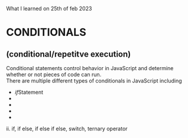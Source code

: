 What I learned on 25th of feb 2023

# CONDITIONALS 
## (conditional/repetitve execution)
<p>Conditional statements control behavior in JavaScript and determine whether or not pieces of code can run. <br>
There are multiple different types of conditionals in JavaScript including
</p>
<ul>
 <li><i>if</i>Statement</li>
 <li></li>
 <li></li>
 <li></li>
 <li></li>
</ul>
ii. if, if else, if else if else, switch, ternary operator